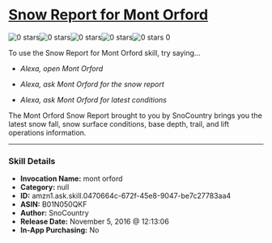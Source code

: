 # [Snow Report for Mont Orford](http://alexa.amazon.com/#skills/amzn1.ask.skill.0470664c-672f-45e8-9047-be7c27783aa4)
![0 stars](../../images/ic_star_border_black_18dp_1x.png)![0 stars](../../images/ic_star_border_black_18dp_1x.png)![0 stars](../../images/ic_star_border_black_18dp_1x.png)![0 stars](../../images/ic_star_border_black_18dp_1x.png)![0 stars](../../images/ic_star_border_black_18dp_1x.png) 0

To use the Snow Report for Mont Orford skill, try saying...

* *Alexa, open Mont Orford*

* *Alexa, ask Mont Orford for the snow report*

* *Alexa, ask Mont Orford for latest conditions*

The Mont Orford Snow Report brought to you by SnoCountry brings you the latest snow fall, snow surface conditions,  base depth, trail, and lift operations information.

***

### Skill Details

* **Invocation Name:** mont orford
* **Category:** null
* **ID:** amzn1.ask.skill.0470664c-672f-45e8-9047-be7c27783aa4
* **ASIN:** B01N050QKF
* **Author:** SnoCountry
* **Release Date:** November 5, 2016 @ 12:13:06
* **In-App Purchasing:** No
